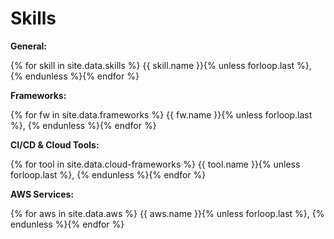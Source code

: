 # Skills

**General:**

{% for skill in site.data.skills %}
  {{ skill.name }}{% unless forloop.last %}, {% endunless %}{% endfor %}

**Frameworks:**

{% for fw in site.data.frameworks %}
  {{ fw.name }}{% unless forloop.last %}, {% endunless %}{% endfor %}

**CI/CD & Cloud Tools:**

{% for tool in site.data.cloud-frameworks %}
  {{ tool.name }}{% unless forloop.last %}, {% endunless %}{% endfor %}

**AWS Services:**

{% for aws in site.data.aws %}
  {{ aws.name }}{% unless forloop.last %}, {% endunless %}{% endfor %}
